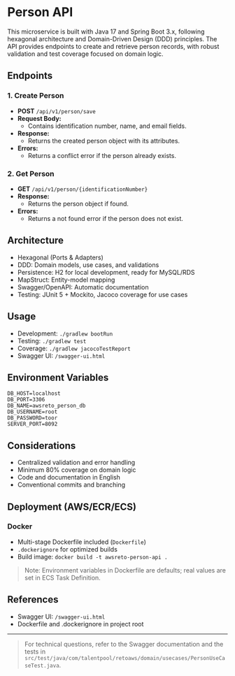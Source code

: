 
# Person API

This microservice is built with Java 17 and Spring Boot 3.x, following hexagonal architecture and Domain-Driven Design (DDD) principles. The API provides endpoints to create and retrieve person records, with robust validation and test coverage focused on domain logic.

## Endpoints

### 1. Create Person
- **POST** `/api/v1/person/save`
- **Request Body:**
  - Contains identification number, name, and email fields.
- **Response:**
  - Returns the created person object with its attributes.
- **Errors:**
  - Returns a conflict error if the person already exists.

### 2. Get Person
- **GET** `/api/v1/person/{identificationNumber}`
- **Response:**
  - Returns the person object if found.
- **Errors:**
  - Returns a not found error if the person does not exist.

## Architecture
- Hexagonal (Ports & Adapters)
- DDD: Domain models, use cases, and validations
- Persistence: H2 for local development, ready for MySQL/RDS
- MapStruct: Entity-model mapping
- Swagger/OpenAPI: Automatic documentation
- Testing: JUnit 5 + Mockito, Jacoco coverage for use cases

## Usage
- Development: `./gradlew bootRun`
- Testing: `./gradlew test`
- Coverage: `./gradlew jacocoTestReport`
- Swagger UI: `/swagger-ui.html`

## Environment Variables
```
DB_HOST=localhost
DB_PORT=3306
DB_NAME=awsreto_person_db
DB_USERNAME=root
DB_PASSWORD=toor
SERVER_PORT=8092
```

## Considerations
- Centralized validation and error handling
- Minimum 80% coverage on domain logic
- Code and documentation in English
- Conventional commits and branching

## Deployment (AWS/ECR/ECS)

### Docker
- Multi-stage Dockerfile included (`Dockerfile`)
- `.dockerignore` for optimized builds
- Build image: `docker build -t awsreto-person-api .`

> Note: Environment variables in Dockerfile are defaults; real values are set in ECS Task Definition.

## References
- Swagger UI: `/swagger-ui.html`
- Dockerfile and .dockerignore in project root


---
> For technical questions, refer to the Swagger documentation and the tests in `src/test/java/com/talentpool/retoaws/domain/usecases/PersonUseCaseTest.java`.
